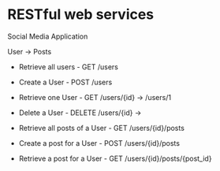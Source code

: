 # RESTful web services

Social Media Application

User -> Posts

- Retrieve all users         - GET        /users
- Create a User              - POST       /users
- Retrieve one User          - GET        /users/{id}  -> /users/1
- Delete a User              - DELETE     /users/{id}  -> 


- Retrieve all posts of a User   -  GET    /users/{id}/posts
- Create a post for a User       -  POST  /users/{id}/posts
- Retrieve a post for a User     -  GET  /users/{id}/posts/{post_id}